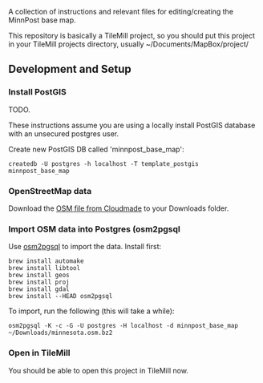 A collection of instructions and relevant files for editing/creating the MinnPost base map.

This repository is basically a TileMill project, so you should put this project in your
TileMill projects directory, usually ~/Documents/MapBox/project/

## Development and Setup

### Install PostGIS

TODO.

These instructions assume you are using a locally install PostGIS database with an unsecured postgres user.

Create new PostGIS DB called 'minnpost_base_map':

```createdb -U postgres -h localhost -T template_postgis minnpost_base_map```

### OpenStreetMap data

Download the [OSM file from Cloudmade](http://downloads.cloudmade.com/americas/northern_america/united_states/minnesota/minnesota.osm.bz2) to your Downloads folder.

### Import OSM data into Postgres (osm2pgsql

Use [osm2pgsql](https://wiki.openstreetmap.org/wiki/Osm2pgsql#Mac_OS_X) to import the data.  Install first:

```
brew install automake
brew install libtool
brew install geos
brew install proj
brew install gdal
brew install --HEAD osm2pgsql
```

To import, run the following (this will take a while):

```osm2pgsql -K -c -G -U postgres -H localhost -d minnpost_base_map ~/Downloads/minnesota.osm.bz2```

### Open in TileMill

You should be able to open this project in TileMill now.